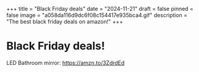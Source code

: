 +++
title = "Black Friday deals"
date = "2024-11-21"
draft = false
pinned = false
image = "a058da116d9dc6f08c154417e935bca4.gif"
description = "The best black friday deals on amazon!"
+++
# Black Friday deals!

LED Bathroom mirror: <https://amzn.to/3ZdrdEd>

![]()

[](https://amzn.to/3ZdrdEd)